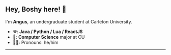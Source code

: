 ## Hey, Boshy here! 👋

I'm **Angus**, an undergraduate student at Carleton University.

-   ⚒️: **Java / Python / Lua / ReactJS**
-   🌱: **Computer Science** major at CU
-   👨‍🦲: Pronouns: he/him

---
